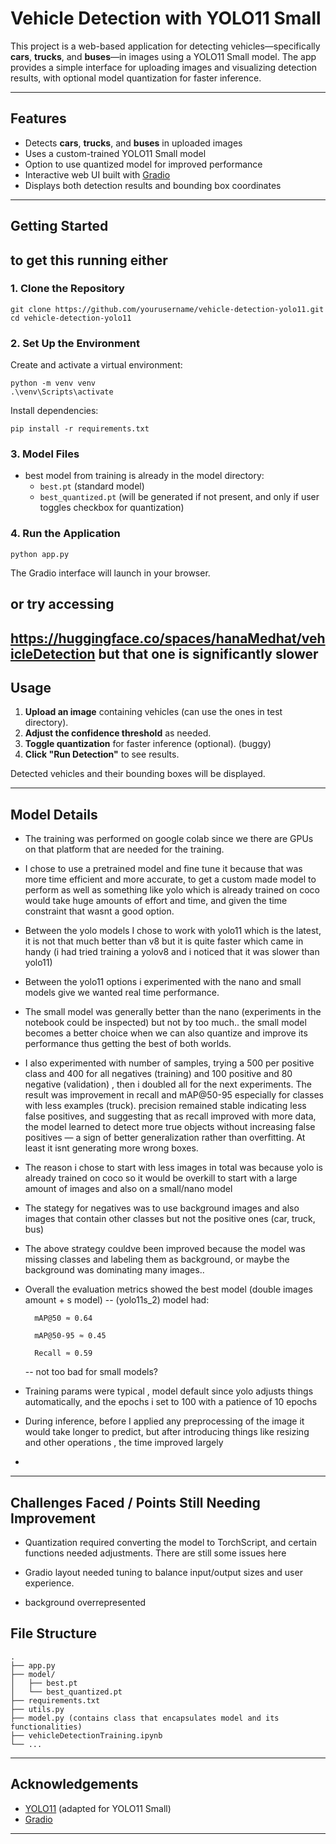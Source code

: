 # Vehicle Detection with YOLO11 Small

This project is a web-based application for detecting vehicles—specifically **cars**, **trucks**, and **buses**—in images using a YOLO11 Small model. The app provides a simple interface for uploading images and visualizing detection results, with optional model quantization for faster inference.

---

## Features

- Detects **cars**, **trucks**, and **buses** in uploaded images
- Uses a custom-trained YOLO11 Small model
- Option to use quantized model for improved performance
- Interactive web UI built with [Gradio](https://gradio.app/)
- Displays both detection results and bounding box coordinates

---

## Getting Started
## to get this running either

### 1. Clone the Repository

```
git clone https://github.com/yourusername/vehicle-detection-yolo11.git
cd vehicle-detection-yolo11
```

### 2. Set Up the Environment

Create and activate a virtual environment:

```
python -m venv venv
.\venv\Scripts\activate
```

Install dependencies:

```
pip install -r requirements.txt
```

### 3. Model Files

- best model from training is already in the model directory:
  - `best.pt` (standard model)
  - `best_quantized.pt` (will be generated if not present, and only if user toggles checkbox for quantization)

### 4. Run the Application

```
python app.py
```

The Gradio interface will launch in your browser.

## or try accessing
 https://huggingface.co/spaces/hanaMedhat/vehicleDetection but that one is significantly slower
---

## Usage

1. **Upload an image** containing vehicles (can use the ones in test directory).
2. **Adjust the confidence threshold** as needed.
3. **Toggle quantization** for faster inference (optional). (buggy)
4. **Click "Run Detection"** to see results.

Detected vehicles and their bounding boxes will be displayed.

---

## Model Details
- The training was performed on google colab since we there are GPUs on that platform that
are needed for the training.
- I chose to use a pretrained model and fine tune it because that was more time efficient and more accurate, to get a custom made model to perform as well as something like yolo which is already trained on coco would take huge amounts of effort and time, and given the time constraint that wasnt a good option. 
- Between the yolo models I chose to work with yolo11 which is the latest, it is not that much better than v8 but it is quite faster which came in handy (i had tried training a yolov8 and i noticed that it was slower than yolo11)
- Between the yolo11 options i experimented with the nano and small models give we wanted real time performance.
- The small model was generally better than the nano (experiments in the notebook could be inspected) but not by too much.. the small model becomes a better choice when we can also quantize and improve its performance thus getting the best of both worlds.
- I also experimented with number of samples, trying a 500 per positive class and 400 for all negatives (training) and 100 positive and 80 negative (validation) , then i doubled all for the next experiments. The result was improvement in recall and mAP@50-95 especially for classes with less examples (truck). precision remained stable indicating less false positives, and suggesting that as recall improved with more data, the model learned to detect more true objects without increasing false positives — a sign of better generalization rather than overfitting. At least it isnt generating more wrong boxes. 
- The reason i chose to start with less images in total was because yolo is already trained on coco so it would be overkill to start with a large amount of images and also on a small/nano model
- The stategy for negatives was to use background images and also images that contain other classes but not the positive ones (car, truck, bus)
- The above strategy couldve been improved because the model was missing classes and labeling them as background, or maybe the background was dominating many images..
- Overall the evaluation metrics showed the best model (double images amount + s model)
    -- (yolo11s_2) model had:

        mAP@50 ≈ 0.64

        mAP@50-95 ≈ 0.45

        Recall ≈ 0.59
    -- not too bad for small models?

- Training params were typical , model default since yolo adjusts things automatically, and the epochs i set to 100 with a patience of 10 epochs
- During inference, before I applied any preprocessing of the image it would take longer to predict, but after introducing things like resizing and other operations , the time improved largely
- 
<!--  
Describe your YOLO11 Small model here:
- Training dataset and annotations
- Classes used (car, truck, bus)
- Training parameters and epochs
- Quantization details
- Performance metrics (mAP, inference speed, etc.)
-->

---

## Challenges Faced / Points Still Needing Improvement
- Quantization required converting the model to TorchScript, and certain functions needed adjustments. There are still some issues here

- Gradio layout needed tuning to balance input/output sizes and user experience.

- background overrepresented


## File Structure

```
.
├── app.py
├── model/
│   ├── best.pt
│   └── best_quantized.pt
├── requirements.txt
├── utils.py
├── model.py (contains class that encapsulates model and its functionalities)
├── vehicleDetectionTraining.ipynb
└── ...
```

---

## Acknowledgements

- [YOLO11](https://github.com/ultralytics/yolov5) (adapted for YOLO11 Small)
- [Gradio](https://gradio.app/)

---


